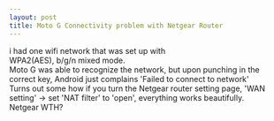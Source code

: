 ```yaml
---
layout: post
title: Moto G Connectivity problem with Netgear Router
---
```

<p>i had one wifi network that was set up with<br>WPA2(AES), b/g/n mixed mode.<br>Moto G was able to recognize the network, but upon punching in the correct key, Android just complains 'Failed to connect to network'<br>Turns out some how if you turn the Netgear router setting page, 'WAN setting' -&gt; set 'NAT filter' to 'open', everything works beautifully.<br>Netgear WTH?</p>